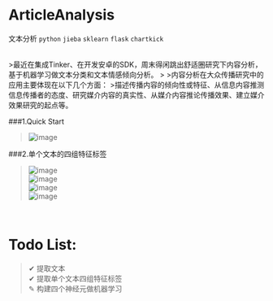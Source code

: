 # ArticleAnalysis
文本分析
`python`
`jieba`
`sklearn`
`flask`
`chartkick`

<br>
>最近在集成Tinker、在开发安卓的SDK，周末得闲跳出舒适圈研究下内容分析，基于机器学习做文本分类和文本情感倾向分析。
>
>内容分析在大众传播研究中的应用主要体现在以下几个方面：
>描述传播内容的倾向性或特征、从信息内容推测信息传播者的态度、研究媒介内容的真实性、从媒介内容推论传播效果、建立媒介效果研究的起点等。
<br>

###1.Quick Start
>![image](https://raw.githubusercontent.com/frendyxzc/HotEventAnalysis/master/screenshot/20161203195514.png)<br>

###2.单个文本的四组特征标签
>![image](https://raw.githubusercontent.com/frendyxzc/HotEventAnalysis/master/screenshot/20161203200223.png)<br>
>![image](https://raw.githubusercontent.com/frendyxzc/HotEventAnalysis/master/screenshot/20161203200259.png)<br>
>![image](https://raw.githubusercontent.com/frendyxzc/HotEventAnalysis/master/screenshot/20161203200330.png)<br>
>![image](https://raw.githubusercontent.com/frendyxzc/HotEventAnalysis/master/screenshot/20161203200353.png)<br>
<br>

# Todo List:
> ✔ 提取文本<br>
> ✔ 提取单个文本四组特征标签<br>
> ✎ 构建四个神经元做机器学习<br>